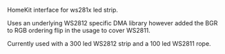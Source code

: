 HomeKit interface for ws281x led strip.

Uses an underlying WS2812 specific DMA library however added the BGR to RGB ordering flip in the usage to cover WS2811.

Currently used with a 300 led WS2812 strip and a 100 led WS2811 rope.


